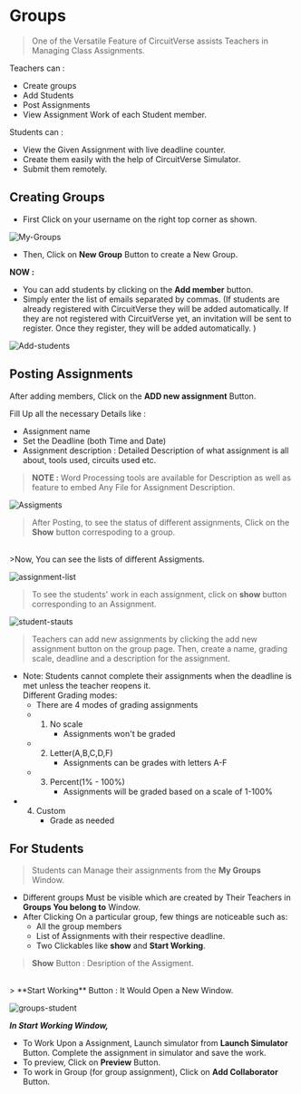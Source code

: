 # Groups

> One of the Versatile Feature of CircuitVerse assists Teachers in Managing Class Assignments.

Teachers can :
- Create groups
- Add Students
- Post Assignments
- View Assignment Work of each Student member.

Students can :
- View the Given Assignment with live deadline counter.
- Create them easily with the help of CircuitVerse Simulator.
- Submit them remotely.

## Creating Groups

- First Click on your username on the right top corner as shown.

![My-Groups](/images/my-groups.png)

- Then, Click on **New Group** Button to create a New Group.

**NOW :**
- You can add students by clicking on the  **Add member** button.
- Simply enter the list of emails separated by commas. (If students are already registered with CircuitVerse they will be added automatically. If they are not registered with CircuitVerse yet, an invitation will be sent to register. Once they register, they will be added automatically. )

![Add-students](/images/students-list.png)

## Posting Assignments

 After adding members, Click on the **ADD new assignment** Button.

 Fill Up all the necessary Details like : 
 - Assignment name
 - Set the Deadline (both Time and Date)
 - Assignment description : Detailed Description of what assignment is all about, tools used, circuits used etc.

> **NOTE :** Word Processing tools are available for Description as well as feature to embed Any File for Assignment Description.

![Assigments](/images/assignment.png)

> After Posting, to see the status of different assignments, Click on the **Show** button correspoding to a group.
<br/>
>Now, You can see the lists of different Assigments.

![assignment-list](/images/assignment2.png)

>To see the students' work in each assignment, click on **show** button corresponding to an Assignment.

![student-stauts](/images/student-status.png)

> Teachers can add new assignments by clicking the add new assignment button on the group page. Then, create a name, grading scale, deadline and a description for the assignment.  

 - Note: Students cannot complete their assignments when the deadline is met unless the teacher reopens it.  
Different Grading modes:
    - There are 4 modes of grading assignments
   - 1) No scale
        - Assignments won't be graded
   - 2) Letter(A,B,C,D,F)
        - Assignments can be grades with letters A-F
   - 3) Percent(1% - 100%)
        - Assignments will be graded based on a scale of 1-100%
  -  4) Custom 
        - Grade as needed

## For Students

> Students can Manage their assignments from the **My Groups** Window.

- Different groups Must be visible which are created by Their Teachers in **Groups You belong to** Window.
- After Clicking On a particular group, few things are noticeable such as:
    - All the group members
    - List of Assignments with their respective deadline.
    - Two Clickables like **show** and **Start Working**.

> **Show** Button : Desription of the Assigment.
<br/>
> **Start Working** Button : It Would Open a New Window.

![groups-student](/images/groups-student.png)


***In Start Working Window,***
 - To Work Upon a Assignment, Launch simulator from **Launch Simulator** Button. Complete the assignment in simulator and save the work.
 - To preview, Click on **Preview** Button.
 - To work in Group (for group assignment), Click on **Add Collaborator** Button.
